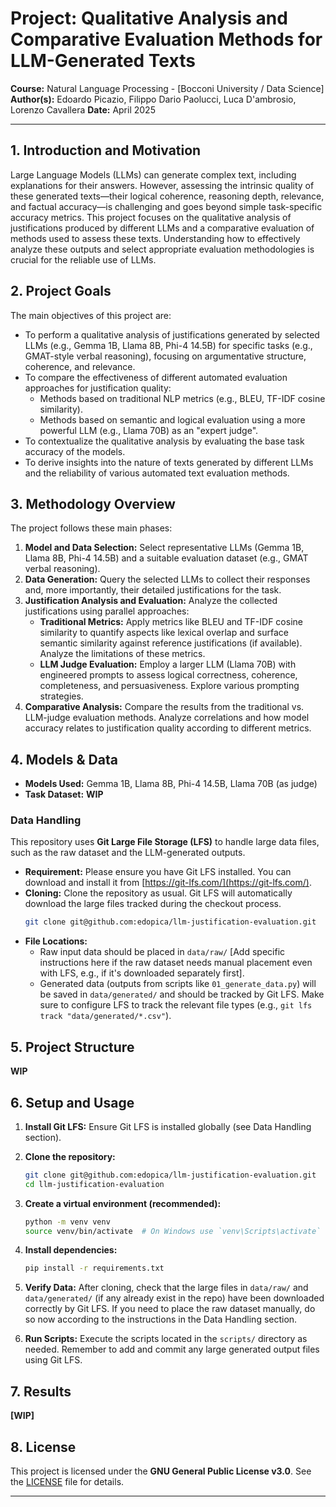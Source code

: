 # Project: Qualitative Analysis and Comparative Evaluation Methods for LLM-Generated Texts

**Course:** Natural Language Processing - [Bocconi University / Data Science]
**Author(s):** Edoardo Picazio, Filippo Dario Paolucci, Luca D'ambrosio, Lorenzo Cavallera
**Date:** April 2025

---

## 1. Introduction and Motivation

Large Language Models (LLMs) can generate complex text, including explanations for their answers. However, assessing the intrinsic quality of these generated texts—their logical coherence, reasoning depth, relevance, and factual accuracy—is challenging and goes beyond simple task-specific accuracy metrics. This project focuses on the qualitative analysis of justifications produced by different LLMs and a comparative evaluation of methods used to assess these texts. Understanding how to effectively analyze these outputs and select appropriate evaluation methodologies is crucial for the reliable use of LLMs.

## 2. Project Goals

The main objectives of this project are:

* To perform a qualitative analysis of justifications generated by selected LLMs (e.g., Gemma 1B, Llama 8B, Phi-4 14.5B) for specific tasks (e.g., GMAT-style verbal reasoning), focusing on argumentative structure, coherence, and relevance.
* To compare the effectiveness of different automated evaluation approaches for justification quality:
    * Methods based on traditional NLP metrics (e.g., BLEU, TF-IDF cosine similarity).
    * Methods based on semantic and logical evaluation using a more powerful LLM (e.g., Llama 70B) as an "expert judge".
* To contextualize the qualitative analysis by evaluating the base task accuracy of the models.
* To derive insights into the nature of texts generated by different LLMs and the reliability of various automated text evaluation methods.

## 3. Methodology Overview

The project follows these main phases:

1.  **Model and Data Selection:** Select representative LLMs (Gemma 1B, Llama 8B, Phi-4 14.5B) and a suitable evaluation dataset (e.g., GMAT verbal reasoning).
2.  **Data Generation:** Query the selected LLMs to collect their responses and, more importantly, their detailed justifications for the task.
3.  **Justification Analysis and Evaluation:** Analyze the collected justifications using parallel approaches:
    * **Traditional Metrics:** Apply metrics like BLEU and TF-IDF cosine similarity to quantify aspects like lexical overlap and surface semantic similarity against reference justifications (if available). Analyze the limitations of these metrics.
    * **LLM Judge Evaluation:** Employ a larger LLM (Llama 70B) with engineered prompts to assess logical correctness, coherence, completeness, and persuasiveness. Explore various prompting strategies.
4.  **Comparative Analysis:** Compare the results from the traditional vs. LLM-judge evaluation methods. Analyze correlations and how model accuracy relates to justification quality according to different metrics.

## 4. Models & Data

* **Models Used:** Gemma 1B, Llama 8B, Phi-4 14.5B, Llama 70B (as judge)
* **Task Dataset:** **WIP**

### Data Handling

This repository uses **Git Large File Storage (LFS)** to handle large data files, such as the raw dataset and the LLM-generated outputs.

* **Requirement:** Please ensure you have Git LFS installed. You can download and install it from [https://git-lfs.com/](https://git-lfs.com/).
* **Cloning:** Clone the repository as usual. Git LFS will automatically download the large files tracked during the checkout process.
    ```bash
    git clone git@github.com:edopica/llm-justification-evaluation.git
    ```
* **File Locations:**
    * Raw input data should be placed in `data/raw/` [Add specific instructions here if the raw dataset needs manual placement even with LFS, e.g., if it's downloaded separately first].
    * Generated data (outputs from scripts like `01_generate_data.py`) will be saved in `data/generated/` and should be tracked by Git LFS. Make sure to configure LFS to track the relevant file types (e.g., `git lfs track "data/generated/*.csv"`).

## 5. Project Structure
**WIP**

## 6. Setup and Usage

1.  **Install Git LFS:** Ensure Git LFS is installed globally (see Data Handling section).

2.  **Clone the repository:**
    ```bash
    git clone git@github.com:edopica/llm-justification-evaluation.git
    cd llm-justification-evaluation
    ```

3.  **Create a virtual environment (recommended):**
    ```bash
    python -m venv venv
    source venv/bin/activate  # On Windows use `venv\Scripts\activate`
    ```

4.  **Install dependencies:**
    ```bash
    pip install -r requirements.txt
    ```

5.  **Verify Data:** After cloning, check that the large files in `data/raw/` and `data/generated/` (if any already exist in the repo) have been downloaded correctly by Git LFS. If you need to place the raw dataset manually, do so now according to the instructions in the Data Handling section.

6.  **Run Scripts:** Execute the scripts located in the `scripts/` directory as needed. Remember to add and commit any large generated output files using Git LFS.

## 7. Results

**[WIP]**

## 8. License

This project is licensed under the **GNU General Public License v3.0**. See the [LICENSE](LICENSE) file for details.

---
